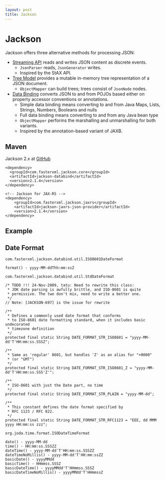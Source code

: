 ```yaml
---
layout: post
title: Jackson
---
```


# Jackson

Jackson offers three alternative methods for processing JSON:

* [Streaming API](http://wiki.fasterxml.com/JacksonStreamingApi) reads and writes JSON content as discrete events.
    * `JsonParser` reads, `JsonGenerator` writes.
    * Inspired by the StAX API.
* [Tree Model](http://wiki.fasterxml.com/JacksonTreeModel) provides a mutable in-memory tree representation of a JSON document.
    * `ObjectMapper` can build trees; trees consist of `JsonNode` nodes.
* [Data Binding](http://wiki.fasterxml.com/JacksonDataBinding) converts JSON to and from POJOs based either on property accessor conventions or annotations.
    * Simple data binding means converting to and from Java Maps, Lists, Strings, Numbers, Booleans and nulls
    * Full data binding means converting to and from any Java bean type
    * `ObjectMapper` performs the marshalling and unmarshalling for both variants.
    * Inspired by the annotation-based variant of JAXB.


## Maven

Jackson 2.x at [GitHub](https://github.com/FasterXML/jackson-databind)

    <dependency>
      <groupId>com.fasterxml.jackson.core</groupId>
      <artifactId>jackson-databind</artifactId>
      <version>2.1.4</version>
    </dependency>

    <!-- Jackson for JAX-RS -->
    <dependency>
        <groupId>com.fasterxml.jackson.jaxrs</groupId>
        <artifactId>jackson-jaxrs-json-provider</artifactId>
        <version>2.1.4</version>
    </dependency>

## Example


## Date Format

`com.fasterxml.jackson.databind.util.ISO8601DateFormat`

    format() - yyyy-MM-ddThh:mm:ssZ

`com.fasterxml.jackson.databind.util.StdDateFormat`

    /* TODO !!! 24-Nov-2009, tatu: Need to rewrite this class:
     * JDK date parsing is awfully brittle, and ISO-8601 is quite
     * permissive. The two don't mix, need to write a better one.
     */
    // Note: [JACKSON-697] is the issue for rewrite

    /**
     * Defines a commonly used date format that conforms
     * to ISO-8601 date formatting standard, when it includes basic undecorated
     * timezone definition
     */
    protected final static String DATE_FORMAT_STR_ISO8601 = "yyyy-MM-dd'T'HH:mm:ss.SSSZ";

    /**
     * Same as 'regular' 8601, but handles 'Z' as an alias for "+0000"
     * (or "GMT")
     */
    protected final static String DATE_FORMAT_STR_ISO8601_Z = "yyyy-MM-dd'T'HH:mm:ss.SSS'Z'";

    /**
     * ISO-8601 with just the Date part, no time
     */
    protected final static String DATE_FORMAT_STR_PLAIN = "yyyy-MM-dd";

    /**
     * This constant defines the date format specified by
     * RFC 1123 / RFC 822.
     */
    protected final static String DATE_FORMAT_STR_RFC1123 = "EEE, dd MMM yyyy HH:mm:ss zzz";

`org.joda.time.format.ISODateTimeFormat`

    date() - yyyy-MM-dd
    time() - HH:mm:ss.SSSZZ
    dateTime() - yyyy-MM-dd'T'HH:mm:ss.SSSZZ
    dateTimeNoMillis() - yyyy-MM-dd'T'HH:mm:ssZZ
    basicDate() - yyyyMMdd
    basicTime() - HHmmss.SSSZ
    basicDateTime() - yyyyMMdd'T'HHmmss.SSSZ
    basicDateTimeNoMillis() - yyyyMMdd'T'HHmmssZ


